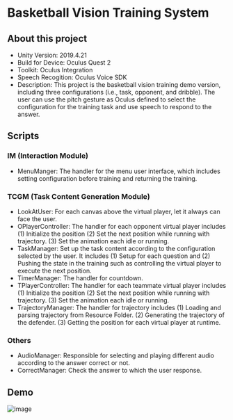 # Basketball Vision Training System

## About this project
* Unity Version: 2019.4.21
* Build for Device: Oculus Quest 2
* Toolkit: Oculus Integration
* Speech Recogition: Oculus Voice SDK
* Description: This project is the basketball vision training demo version, including three configurations (i.e., task, opponent, and dribble). The user can use the pitch gesture as Oculus defined to select the configuration for the training task and use speech to respond to the answer.

## Scripts
### IM (Interaction Module)
* MenuManger: The handler for the menu user interface, which includes setting configuration before training and returning the training.


### TCGM (Task Content Generation Module)
* LookAtUser: For each canvas above the virtual player, let it always can face the user.
* OPlayerController: The handler for each opponent virtual player includes (1) Initialize the position (2) Set the next position while running with trajectory. (3) Set the animation each idle or running.
* TaskManager: Set up the task content according to the configuration selected by the user. It includes (1) Setup for each question and (2) Pushing the state in the training such as controlling the virtual player to execute the next position.
* TimerManager: The handler for countdown.
* TPlayerController: The handler for each teammate virtual player includes (1) Initialize the position (2) Set the next position while running with trajectory. (3) Set the animation each idle or running.
* TrajectoryManager: The handler for trajectory includes (1) Loading and parsing trajectory from Resource Folder. (2) Generating the trajectory of the defender. (3) Getting the position for each virtual player at runtime.

### Others
* AudioManager: Responsible for selecting and playing different audio according to the answer correct or not.
* CorrectManager: Check the answer to which the user response.

## Demo
![image](https://gitlab.com/Demi871023/basketball-vision-training/-/raw/main/demo.gif)
